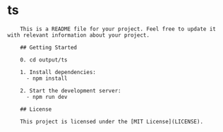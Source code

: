 # ts

        This is a README file for your project. Feel free to update it with relevant information about your project.

        ## Getting Started

        0. cd output/ts

        1. Install dependencies:
          - npm install

        2. Start the development server:
          - npm run dev

        ## License

        This project is licensed under the [MIT License](LICENSE).